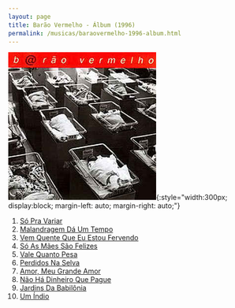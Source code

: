 ```yaml
---
layout: page
title: Barão Vermelho - Álbum (1996)
permalink: /musicas/baraovermelho-1996-album.html
---
```


![Barão Vermelho - Álbum (1996)](/musicas/capas/baraovermelho-1996-album.jpg){:style="width:300px; display:block; margin-left: auto; margin-right: auto;"}

<audio preload></audio>

<ol><li><a href="#" data-src="http://srv.victor3d.com.br/baraovermelho-1996-album/01.mp3">Só Pra Variar</a></li>
<li><a href="#" data-src="http://srv.victor3d.com.br/baraovermelho-1996-album/02.mp3">Malandragem Dá Um Tempo</a></li>
<li><a href="#" data-src="http://srv.victor3d.com.br/baraovermelho-1996-album/03.mp3">Vem Quente Que Eu Estou Fervendo</a></li>
<li><a href="#" data-src="http://srv.victor3d.com.br/baraovermelho-1996-album/04.mp3">Só As Mães São Felizes</a></li>
<li><a href="#" data-src="http://srv.victor3d.com.br/baraovermelho-1996-album/05.mp3">Vale Quanto Pesa</a></li>
<li><a href="#" data-src="http://srv.victor3d.com.br/baraovermelho-1996-album/06.mp3">Perdidos Na Selva</a></li>
<li><a href="#" data-src="http://srv.victor3d.com.br/baraovermelho-1996-album/07.mp3">Amor, Meu Grande Amor</a></li>
<li><a href="#" data-src="http://srv.victor3d.com.br/baraovermelho-1996-album/08.mp3">Não Há Dinheiro Que Pague</a></li>
<li><a href="#" data-src="http://srv.victor3d.com.br/baraovermelho-1996-album/09.mp3">Jardins Da Babilônia</a></li>
<li><a href="#" data-src="http://srv.victor3d.com.br/baraovermelho-1996-album/10.mp3">Um Índio</a></li></ol>
